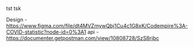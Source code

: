 tst tsk

Design - https://www.figma.com/file/dt4MVZmywQbj1Cu4c1G8xK/Codempire%3A-COVID-statistic?node-id=0%3A1
api - https://documenter.getpostman.com/view/10808728/SzS8rjbc